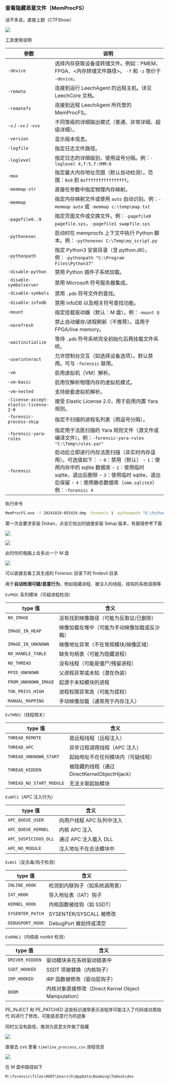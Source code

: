 ### 查看隐藏恶意文件（MemProcFS）

话不多说，直接上题（CTFShow）

![](https://pic1.imgdb.cn/item/68720aba58cb8da5c8a06d7c.png)

工具使用说明

| 参数                                  | 说明                                                         |
| ------------------------------------- | ------------------------------------------------------------ |
| `-device`                             | 选择内存获取设备或转储文件。例如：PMEM、FPGA、<内存转储文件路径>。 `-f` 和 `-z` 等价于 `-device`。 |
| `-remote`                             | 连接到运行 LeechAgent 的远程主机。详见 LeechCore 文档。      |
| `-remotefs`                           | 连接到远程 LeechAgent 所托管的 MemProcFS。                   |
| `-v` / `-vv` / `-vvv`                 | 不同等级的详细输出模式（普通、非常详细、超级详细）。         |
| `-version`                            | 显示版本信息。                                               |
| `-logfile`                            | 指定日志文件路径。                                           |
| `-loglevel`                           | 指定日志的详细级别，使用逗号分隔。例：`-loglevel 4,f:5,f:VMM:6` |
| `-max`                                | 指定最大内存地址范围（默认自动检测）。范围：`0x0` 到 `0xffffffffffffffff`。 |
| `-memmap-str`                         | 直接在参数中指定物理内存映射。                               |
| `-memmap`                             | 指定内存映射文件或使用 `auto` 自动识别。例：`-memmap auto` 或 `-memmap c:\temp\map.txt` |
| `-pagefile0..9`                       | 指定页面文件或交换文件。例：`-pagefile0 pagefile.sys`，`-pagefile1 swapfile.sys` |
| `-pythonexec`                         | 启动时在 memprocfs 上下文中执行 Python 脚本。例：`-pythonexec C:\Temp\my_script.py` |
| `-pythonpath`                         | 指定 Python3 安装目录（含 python.dll）。例：`-pythonpath "C:\Program Files\Python37"` |
| `-disable-python`                     | 禁用 Python 插件子系统加载。                                 |
| `-disable-symbolserver`               | 禁用 Microsoft 符号服务器集成。                              |
| `-disable-symbols`                    | 禁用 `.pdb` 符号文件的查找。                                 |
| `-disable-infodb`                     | 禁用 infoDB 以及相关符号查找功能。                           |
| `-mount`                              | 指定挂载驱动器（默认：M 盘）。例：`-mount Q`                 |
| `-norefresh`                          | 禁止自动缓存/进程刷新（不推荐）。适用于 FPGA/live memory。   |
| `-waitinitialize`                     | 等待 `.pdb` 符号系统完全初始化后再挂载文件系统。             |
| `-userinteract`                       | 允许控制台交互（如选择设备选项）。默认禁用。可与 `-forensic` 联用。 |
| `-vm`                                 | 启用虚拟机（VM）解析。                                       |
| `-vm-basic`                           | 启用仅解析物理内存的虚拟机模式。                             |
| `-vm-nested`                          | 支持嵌套虚拟机解析。                                         |
| `-license-accept-elastic-license-2-0` | 接受 Elastic License 2.0，用于启用内置 Yara 规则。           |
| `-forensic-process-skip`              | 指定不扫描的进程名列表（用逗号分隔）。                       |
| `-forensic-yara-rules`                | 指定用于法医扫描的 Yara 规则文件（源文件或编译文件）。例：`-forensic-yara-rules "C:\Temp\rules.yar"` |
| `-forensic`                           | 启动后立即进行内存法医扫描（非实时内存适用）。可选值如下： - `0`：禁用（默认） - `1`：使用内存中的 sqlite 数据库 - `2`：使用临时 sqlite，退出后删除 - `3`：使用临时 sqlite，退出后保留 - `4`：使用静态数据库（`vmm.sqlite3`）例：`-forensic 4` |

执行命令

```sh
MemProcFS.exe -f 20241029-055419.dmp -forensic 1 -pythonpath "D:\Python-3.12.4"
```

第一次会要求安装 Dokan，点击它给出的链接安装 Setup 版本，有报错参考下面

![](https://pic1.imgdb.cn/item/687216b758cb8da5c8a0c499.png)

![](https://pic1.imgdb.cn/item/6872175d58cb8da5c8a0c7bc.png)

此时你的电脑上会多出一个 M 盘

![](https://pic1.imgdb.cn/item/6872179058cb8da5c8a0c8b1.png)

可以直接去看工具生成的 Forensic 目录下的 findevil 目录

用于**自动检测可疑/恶意行为**，例如隐藏进程、被注入的线程、挂钩的系统调用等

`EvPROC` 系列模块（可疑进程检测）

| type 值              | 含义                                         |
| -------------------- | -------------------------------------------- |
| `NO_IMAGE`           | 没有找到映像路径（可能为反取证/已删除）      |
| `IMAGE_IN_HEAP`      | 映像加载在堆中（可能为手动映像加载或反沙箱） |
| `IMAGE_IN_UNKNOWN`   | 映像地址异常（不在常规模块/映像区域）        |
| `NO_HANDLE_TABLE`    | 缺失句柄表（可能为隐藏进程）                 |
| `NO_THREAD`          | 没有线程（可能是僵尸/残留进程）              |
| `PPID_UNKNOWN`       | 父进程异常或未知（潜在伪装）                 |
| `FROM_UNKNOWN_IMAGE` | 起源于未知模块的进程                         |
| `TOK_PRIVS_HIGH`     | 进程权限异常高（可能为提权）                 |
| `MANUAL_MAPPING`     | 手动映像加载（通常用于内存注入）             |

`EvTHRD1`（线程相关）

| type 值                  | 含义                                          |
| ------------------------ | --------------------------------------------- |
| `THREAD_REMOTE`          | 是远程线程（远程注入）                        |
| `THREAD_APC`             | 异步过程调用线程（APC 注入）                  |
| `THREAD_UNKNOWN_START`   | 起始地址不在任何模块内（可疑线程）            |
| `THREAD_HIDDEN`          | 被隐藏的线程（通过 DirectKernelObjectHijack） |
| `THREAD_NO_START_MODULE` | 无法关联起始模块                              |

`EvAPC1`（APC 注入行为）

| type 值              | 含义                      |
| -------------------- | ------------------------- |
| `APC_QUEUE_USER`     | 向用户线程 APC 队列中注入 |
| `APC_QUEUE_KERNEL`   | 内核 APC 注入             |
| `APC_SUSPICIOUS_DLL` | 通过 APC 注入载入 DLL     |
| `APC_NO_MODULE`      | 注入地址不在合法模块中    |

`EvAV1`（反杀毒/钩子检测）

| type 值          | 含义                           |
| ---------------- | ------------------------------ |
| `INLINE_HOOK`    | 检测到内联钩子（如系统调用表） |
| `IAT_HOOK`       | 导入地址表（IAT）钩子          |
| `KERNEL_HOOK`    | 内核函数被挂钩（如 SSDT）      |
| `SYSENTER_PATCH` | SYSENTER/SYSCALL 被修改        |
| `DEBUGPORT_HOOK` | DebugPort 被劫持或清空         |

`EvKRNL1`（内核级 rootkit 检测）

| type 值         | 含义                                                  |
| --------------- | ----------------------------------------------------- |
| `DRIVER_HIDDEN` | 驱动模块未在系统驱动链表中                            |
| `SSDT_HOOKED`   | SSDT 项被替换（内核钩子）                             |
| `IRP_HOOKED`    | IRP 函数被修改（驱动层钩子）                          |
| `DKOM`          | 内核对象直接修改（Direct Kernel Object Manipulation） |

PE_INJECT 和 PE_PATCHED 这些标识通常表示该程序可能注入了代码或对原始代 码进行了修改，可能是恶意行为的迹象

同时又没有路径，推测为恶意文件做了隐藏

![](https://pic1.imgdb.cn/item/6872200e58cb8da5c8a111e3.png)

直接去 cvs 里看 `timeline_proccess,csv` 进程信息

![](https://pic1.imgdb.cn/item/6872211358cb8da5c8a14618.png)

在 M 盘中路径如下

```
M:\forensic\files\ROOT\Users\h\AppData\Roaming\ToDesk\dev
```

